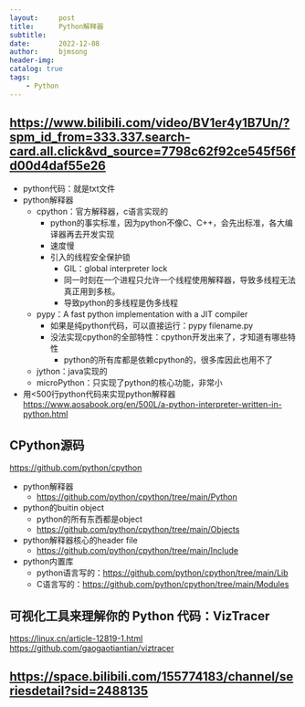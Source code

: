 ```yaml
---
layout:     post
title:      Python解释器
subtitle:   
date:       2022-12-08
author:     bjmsong
header-img: 
catalog: true
tags:
    - Python
---
```

## https://www.bilibili.com/video/BV1er4y1B7Un/?spm_id_from=333.337.search-card.all.click&vd_source=7798c62f92ce545f56fd00d4daf55e26
- python代码：就是txt文件
- python解释器
    - cpython：官方解释器，c语言实现的
        - python的事实标准，因为python不像C、C++，会先出标准，各大编译器再去开发实现
        - 速度慢
        - 引入的线程安全保护锁
            - GIL：global interpreter lock
            - 同一时刻在一个进程只允许一个线程使用解释器，导致多线程无法真正用到多核。
            - 导致python的多线程是伪多线程
    - pypy：A fast python implementation with a JIT compiler
        - 如果是纯python代码，可以直接运行：pypy filename.py
        - 没法实现cpython的全部特性：cpython开发出来了，才知道有哪些特性
            - python的所有库都是依赖cpython的，很多库因此也用不了
    - jython：java实现的
    - microPython：只实现了python的核心功能，非常小
- 用<500行python代码来实现python解释器 
https://www.aosabook.org/en/500L/a-python-interpreter-written-in-python.html

## CPython源码
https://github.com/python/cpython
- python解释器
    - https://github.com/python/cpython/tree/main/Python
- python的buitin object
    - python的所有东西都是object
    - https://github.com/python/cpython/tree/main/Objects
- python解释器核心的header file
    - https://github.com/python/cpython/tree/main/Include
- python内置库
    - python语言写的：https://github.com/python/cpython/tree/main/Lib
    - C语言写的：https://github.com/python/cpython/tree/main/Modules


## 可视化工具来理解你的 Python 代码：VizTracer 
https://linux.cn/article-12819-1.html
https://github.com/gaogaotiantian/viztracer


## https://space.bilibili.com/155774183/channel/seriesdetail?sid=2488135
